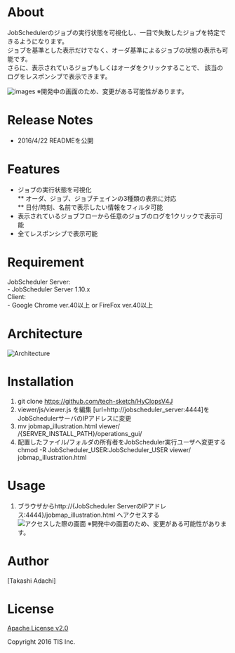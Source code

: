 # About
JobSchedulerのジョブの実行状態を可視化し、一目で失敗したジョブを特定できるようになります。  
ジョブを基準とした表示だけでなく、オーダ基準によるジョブの状態の表示も可能です。  
さらに、表示されているジョブもしくはオーダをクリックすることで、  該当のログをレスポンシブで表示できます。  

![images](/images/)
※開発中の画面のため、変更がある可能性があります。

# Release Notes
* 2016/4/22 READMEを公開

# Features
* ジョブの実行状態を可視化  
    ** オーダ、ジョブ、ジョブチェインの3種類の表示に対応  
    ** 日付/時刻、名前で表示したい情報をフィルタ可能  
* 表示されているジョブフローから任意のジョブのログを1クリックで表示可能  
* 全てレスポンシブで表示可能  

# Requirement
JobScheduler Server:  
    - JobScheduler Server 1.10.x  
Client:  
    - Google Chrome ver.40以上 or FireFox ver.40以上  

# Architecture
![Architecture](/images/)

# Installation
1. git clone https://github.com/tech-sketch/HyClopsV4J
2. viewer/js/viewer.js を編集
[url=http://jobscheduler_server:4444]をJobSchedulerサーバのIPアドレスに変更
3. mv jobmap_illustration.html viewer/ /{SERVER_INSTALL_PATH}/operations_gui/
4. 配置したファイル/フォルダの所有者をJobScheduler実行ユーザへ変更する
   chmod -R JobScheduler_USER:JobScheduler_USER viewer/ jobmap_illustration.html

# Usage
1. ブラウザからhttp://{JobScheduler ServerのIPアドレス:4444}/jobmap_illustration.html へアクセスする
![アクセスした際の画面](/images/)
※開発中の画面のため、変更がある可能性があります。

# Author
[Takashi Adachi]

# License
[Apache License v2.0](http://www.apache.org/licenses/LICENSE-2.0)

Copyright 2016 TIS Inc.
